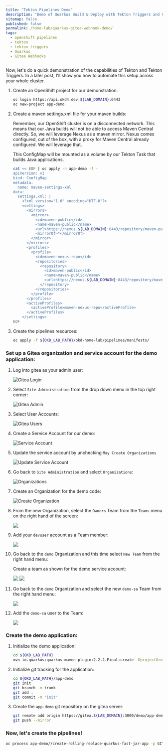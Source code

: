 ```yaml
---
title: "Tekton Pipelines Demo"
description: "Demo of Quarkus Build & Deploy with Tekton Triggers and Gitea Webhooks"
sitemap: false
published: false
permalink: /home-lab/quarkus-gitea-webhook-demo/
tags:
  - openshift pipelines
  - tekton
  - tekton triggers
  - Quarkus
  - Gitea Webhooks
---
```


Now, let's do a quick demonstration of the capabilities of Tekton and Tekton Triggers.  In a later post, I'll show you how to automate this setup across your whole cluster.

1. Create an OpenShift project for our demonstration:

   ```bash
   oc login https://api.okd4.dev.${LAB_DOMAIN}:6443
   oc new-project app-demo
   ```

1. Create a maven settings.xml file for your maven builds:

   Remember, our OpenShift cluster is on a disconnected network.  This means that our Java builds will not be able to access Maven Central directly.  So, we will leverage Nexus as a maven mirror.  Nexus comes configured, out of the box, with a proxy for Maven Central already configured.  We will leverage that.

   This ConfigMap will be mounted as a volume by our Tekton Task that builds Java applications.

   ```bash
   cat << EOF | oc apply -n app-demo -f -
   apiVersion: v1
   kind: ConfigMap
   metadata:
     name: maven-settings-xml
   data:
     settings.xml: |
       <?xml version="1.0" encoding="UTF-8"?>
       <settings>
         <mirrors>
           <mirror>
             <id>maven-public</id>
             <name>maven-public</name>
             <url>https://nexus.${LAB_DOMAIN}:8443/repository/maven-public/</url>
             <mirrorOf>*</mirrorOf>
           </mirror>
         </mirrors>
         <profiles>
           <profile>
             <id>maven-nexus-repo</id>
             <repositories>
               <repository>
                 <id>maven-public</id>
                 <name>maven-public</name>
                 <url>https://nexus.${LAB_DOMAIN}:8443/repository/maven-public/</url>
               </repository>
             </repositories>
           </profile>
         </profiles>
         <activeProfiles>
           <activeProfile>maven-nexus-repo</activeProfile>
         </activeProfiles>
       </settings>
   EOF
   ```

1. Create the pipelines resources:

   ```bash
   oc apply -f ${OKD_LAB_PATH}/okd-home-lab/pipelines/manifests/
   ```

### Set up a Gitea organization and service account for the demo application:

1. Log into gitea as your admin user:

   ![Gitea Login](images/gitea-login.png)

1. Select `Site Administration` from the drop down menu in the top right corner:

   ![Gitea Admin](images/gitea-site-admin.png)

1. Select User Accounts:

   ![Gitea Users](images/gitea-user-accounts.png)

1. Create a Service Account for our demo:

    ![Service Account](images/gitea-create-service-account.png)

1. Update the service account by unchecking `May Create Organizations`

   ![Update Service Account](images/gitea-update-service-account.png)

1. Go back to `Site Administration` and select `Organizations`:

   ![Organizations](images/gitea-organizations.png)

1. Create an Organization for the demo code:

   ![Create Organization](images/gitea-create-organization.png)

1. From the new Organization, select the `Owners` Team from the `Teams` menu on the right hand of the screen:

   ![](images/gitea-demo-organization.png)

1. Add your `devuser` account as a Team member:

   ![](images/gitea-add-devuser-to-team.png)

1. Go back to the `demo` Organization and this time select `New Team` from the right hand menu:

   Create a team as shown for the demo service account:

   ![](images/gitea-create-team-page1.png)
   ![](images/gitea-create-team-page2.png)

1. Go back to the `demo` Organization and select the new `demo-sa` Team from the right hand menu:

   ![](images/gitea-owners-team.png)

1. Add the `demo-sa` user to the Team:

   ![](images/gitea-add-team-member.png)


### Create the demo application:

1. Initialize the demo application:

   ```bash
   cd ${OKD_LAB_PATH}
   mvn io.quarkus:quarkus-maven-plugin:2.2.2.Final:create -DprojectGroupId=fun.is.quarkus -DprojectArtifactId=app-demo -DclassName="fun.is.quarkus.AppDemo" -Dpath="/hello" -Dextensions="quarkus-resteasy-jackson"
   ```

1. Initialize git tracking for the application:

   ```bash
   cd ${OKD_LAB_PATH}/app-demo
   git init
   git branch -m trunk
   git add .
   git commit -m "init"
   ```

1. Create the `app-demo` git repository on the gitea server:

   ```bash
   git remote add origin https://gitea.${LAB_DOMAIN}:3000/demo/app-demo
   git push --mirror
   ```

### Now, let's create the pipelines!

```bash
oc process app-demo//create-rolling-replace-quarkus-fast-jar-app -p GIT_REPOSITORY=https://gitea.${LAB_DOMAIN}:3000/demo/app-demo -p GIT_BRANCH=trunk | oc apply -n app-demo -f -
```
